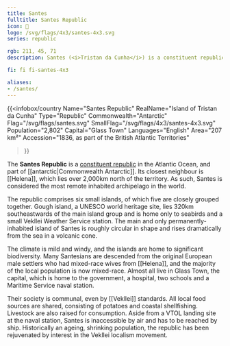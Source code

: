 ```yaml
---
title: Santes
fulltitle: Santes Republic
icon: 🦞
logo: /svg/flags/4x3/santes-4x3.svg
series: republic

rgb: 211, 45, 71
description: Santes (<i>Tristan da Cunha</i>) is a constituent republic of Vekllei located in the southern Atlantic Ocean.

fi: fi fi-santes-4x3

aliases:
- /santes/
---
```

{{<infobox/country
	 Name="Santes Republic"
	 RealName="Island of Tristan da Cunha"
	 Type="Republic"
	 Commonwealth="Antarctic"
	 Flag="/svg/flags/santes.svg"
	 SmallFlag="/svg/flags/4x3/santes-4x3.svg"
	 Population="2,802"
	 Capital="Glass Town"
	 Languages="English"
	 Area="207 km²"
	 Accession="1836, as part of the British Atlantic Territories"
 >}}

The <span class="fi fi-santes-4x3"></span> **Santes Republic** is a [constituent republic](/republics/) in the Atlantic Ocean, and part of [[antarctic|Commonwealth Antarctic]]. Its closest neighbour is [[Helena]], which lies over 2,000km north of the territory. As such, Santes is considered the most remote inhabited archipelago in the world.

The republic comprises six small islands, of which five are closely grouped together. Gough island, a UNESCO world heritage site, lies 320km southeastwards of the main island group and is home only to seabirds and a small Vekllei Weather Service station. The main and only permanently-inhabited island of Santes is roughly circular in shape and rises dramatically from the sea in a volcanic cone.

The climate is mild and windy, and the islands are home to significant biodiversity. Many Santesians are descended from the original European male settlers who had mixed-race wives from [[Helena]], and the majority of the local population is now mixed-race. Almost all live in Glass Town, the capital, which is home to the government, a hospital, two schools and a Maritime Service naval station.

Their society is communal, even by [[Vekllei]] standards. All local food sources are shared, consisting of potatoes and coastal shellfishing. Livestock are also raised for consumption. Aside from a VTOL landing site at the naval station, Santes is inaccessible by air and has to be reached by ship. Historically an ageing, shrinking population, the republic has been rejuvenated by interest in the Vekllei localism movement.





